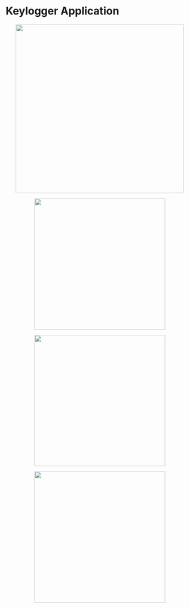 # Keylogger Application


<p align="center">
  <img widht ="450" height="450" src="https://user-images.githubusercontent.com/55943851/141811143-253a189f-314d-41d1-803e-00e49a32d9df.png">
</p>
<p align="center">
  <img widht ="600" height="350" src="https://user-images.githubusercontent.com/55943851/141811909-46b77674-9f30-4781-a6d0-0c34804b0c9a.png">
</p><p align="center">
  <img widht ="600" height="350" src="https://user-images.githubusercontent.com/55943851/141811922-456c8c4f-cd68-4aae-b6a5-a15d6b23aa07.png">
</p>
<p align="center">
  <img widht ="600" height="350" src="https://user-images.githubusercontent.com/55943851/141811932-63dc73a3-bf7f-4b41-8853-579e2251d7ec.png">
</p>

